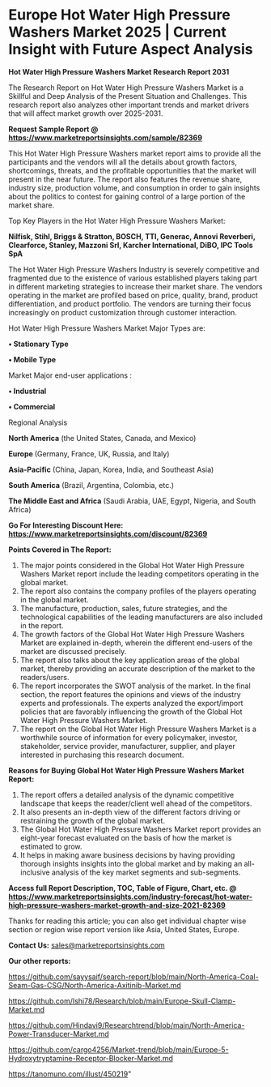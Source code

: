  # Europe Hot Water High Pressure Washers Market 2025 | Current Insight with Future Aspect Analysis

<strong>Hot Water High Pressure Washers Market Research Report 2031</strong>

The Research Report on Hot Water High Pressure Washers Market is a Skillful and Deep Analysis of the Present Situation and Challenges. This research report also analyzes other important trends and market drivers that will affect market growth over 2025-2031.

<strong>Request Sample Report @ <a href=https://www.marketreportsinsights.com/sample/82369>https://www.marketreportsinsights.com/sample/82369</a></strong>

This Hot Water High Pressure Washers market report aims to provide all the participants and the vendors will all the details about growth factors, shortcomings, threats, and the profitable opportunities that the market will present in the near future. The report also features the revenue share, industry size, production volume, and consumption in order to gain insights about the politics to contest for gaining control of a large portion of the market share.

Top Key Players in the Hot Water High Pressure Washers Market:

<strong>Nilfisk, Stihl, Briggs & Stratton, BOSCH, TTI, Generac, Annovi Reverberi, Clearforce, Stanley, Mazzoni Srl, Karcher International, DiBO, IPC Tools SpA</strong>

The Hot Water High Pressure Washers Industry is severely competitive and fragmented due to the existence of various established players taking part in different marketing strategies to increase their market share. The vendors operating in the market are profiled based on price, quality, brand, product differentiation, and product portfolio. The vendors are turning their focus increasingly on product customization through customer interaction.

Hot Water High Pressure Washers Market Major Types are:

<strong>• Stationary Type

• Mobile Type</strong>

Market Major end-user applications :

<strong>• Industrial

• Commercial</strong>

Regional Analysis

</u><strong><b>North America</b></strong> (the United States, Canada, and Mexico)

<strong><b>Europe </b></strong>(Germany, France, UK, Russia, and Italy)

<strong><b>Asia-Pacific</b></strong> (China, Japan, Korea, India, and Southeast Asia)

<strong><b>South America</b></strong> (Brazil, Argentina, Colombia, etc.)

<strong><b>The Middle East and Africa</b></strong> (Saudi Arabia, UAE, Egypt, Nigeria, and South Africa)

<strong>Go For Interesting Discount Here: <a href=https://www.marketreportsinsights.com/discount/82369>https://www.marketreportsinsights.com/discount/82369</a></strong>

<strong>Points Covered in The Report:</strong>
<ol>
  <li>The major points considered in the Global Hot Water High Pressure Washers Market report include the leading competitors operating in the global market.</li>
  <li>The report also contains the company profiles of the players operating in the global market.</li>
  <li>The manufacture, production, sales, future strategies, and the technological capabilities of the leading manufacturers are also included in the report.</li>
  <li>The growth factors of the Global Hot Water High Pressure Washers Market are explained in-depth, wherein the different end-users of the market are discussed precisely.</li>
  <li>The report also talks about the key application areas of the global market, thereby providing an accurate description of the market to the readers/users.</li>
  <li>The report incorporates the SWOT analysis of the market. In the final section, the report features the opinions and views of the industry experts and professionals. The experts analyzed the export/import policies that are favorably influencing the growth of the Global Hot Water High Pressure Washers Market.</li>
  <li>The report on the Global Hot Water High Pressure Washers Market is a worthwhile source of information for every policymaker, investor, stakeholder, service provider, manufacturer, supplier, and player interested in purchasing this research document.</li>
</ol>
<strong>Reasons for Buying Global Hot Water High Pressure Washers Market Report:</strong>

<ol>
  <li>The report offers a detailed analysis of the dynamic competitive landscape that keeps the reader/client well ahead of the competitors.</li>
  <li>It also presents an in-depth view of the different factors driving or restraining the growth of the global market.</li>
  <li>The Global Hot Water High Pressure Washers Market report provides an eight-year forecast evaluated on the basis of how the market is estimated to grow.</li>
  <li>It helps in making aware business decisions by having providing thorough insights insights into the global market and by making an all-inclusive analysis of the key market segments and sub-segments.</li>
</ol>
<strong>Access full Report Description, TOC, Table of Figure, Chart, etc. @ <a href=https://www.marketreportsinsights.com/industry-forecast/hot-water-high-pressure-washers-market-growth-and-size-2021-82369>https://www.marketreportsinsights.com/industry-forecast/hot-water-high-pressure-washers-market-growth-and-size-2021-82369</a></strong>


Thanks for reading this article; you can also get individual chapter wise section or region wise report version like Asia, United States, Europe.

<strong>Contact Us:</strong>
sales@marketreportsinsights.com

<strong>Our other reports:</strong>

<a href=https://github.com/sayysaif/search-report/blob/main/North-America-Coal-Seam-Gas-CSG/North-America-Axitinib-Market.md>https://github.com/sayysaif/search-report/blob/main/North-America-Coal-Seam-Gas-CSG/North-America-Axitinib-Market.md</a>

<a href=https://github.com/Ishi78/Research/blob/main/Europe-Skull-Clamp-Market.md>https://github.com/Ishi78/Research/blob/main/Europe-Skull-Clamp-Market.md</a>

<a href=https://github.com/Hindavi9/Researchtrend/blob/main/North-America-Power-Transducer-Market.md>https://github.com/Hindavi9/Researchtrend/blob/main/North-America-Power-Transducer-Market.md</a>

<a href=https://github.com/cargo4256/Market-trend/blob/main/Europe-5-Hydroxytryptamine-Receptor-Blocker-Market.md>https://github.com/cargo4256/Market-trend/blob/main/Europe-5-Hydroxytryptamine-Receptor-Blocker-Market.md</a>

<a href=https://tanomuno.com/illust/450219>https://tanomuno.com/illust/450219</a>"
